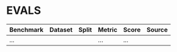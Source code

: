# EVALS

| Benchmark | Dataset | Split | Metric | Score | Source |
| --- | --- | --- | --- | --- | --- |
| ... |  |  | … | ... |  |